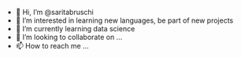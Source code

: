 - 👋 Hi, I’m @saritabruschi
- 👀 I’m interested in learning new languages, be part of new projects
- 🌱 I’m currently learning data science
- 💞️ I’m looking to collaborate on ...
- 📫 How to reach me ...

<!---
saritabruschi/saritabruschi is a ✨ special ✨ repository because its `README.md` (this file) appears on your GitHub profile.
You can click the Preview link to take a look at your changes.
--->
